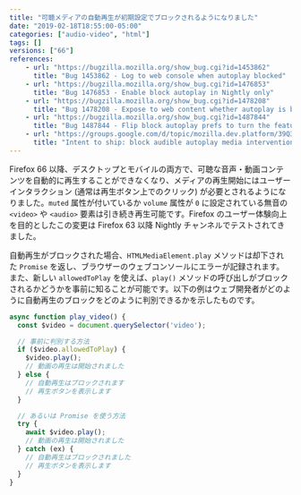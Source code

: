 ```yaml
---
title: "可聴メディアの自動再生が初期設定でブロックされるようになりました"
date: "2019-02-18T18:55:00-05:00"
categories: ["audio-video", "html"]
tags: []
versions: ["66"]
references:
    - url: "https://bugzilla.mozilla.org/show_bug.cgi?id=1453862"
      title: "Bug 1453862 - Log to web console when autoplay blocked"
    - url: "https://bugzilla.mozilla.org/show_bug.cgi?id=1476853"
      title: "Bug 1476853 - Enable block autoplay in Nightly only"
    - url: "https://bugzilla.mozilla.org/show_bug.cgi?id=1478208"
      title: "Bug 1478208 - Expose to web content whether autoplay is blocked"
    - url: "https://bugzilla.mozilla.org/show_bug.cgi?id=1487844"
      title: "Bug 1487844 - Flip block autoplay prefs to turn the feature on"
    - url: "https://groups.google.com/d/topic/mozilla.dev.platform/39Q3fW3zl1E/discussion"
      title: "Intent to ship: block audible autoplay media intervention"
---
```

Firefox 66 以降、デスクトップとモバイルの両方で、可聴な音声・動画コンテンツを自動的に再生することができなくなり、メディアの再生開始にはユーザーインタラクション (通常は再生ボタン上でのクリック) が必要とされるようになりました。`muted` 属性が付いているか `volume` 属性が `0` に設定されている無音の `<video>` や `<audio>` 要素は引き続き再生可能です。Firefox のユーザー体験向上を目的としたこの変更は Firefox 63 以降 Nightly チャンネルでテストされてきました。

自動再生がブロックされた場合、`HTMLMediaElement.play` メソッドは却下された `Promise` を返し、ブラウザーのウェブコンソールにエラーが記録されます。また、新しい `allowedToPlay` を使えば、`play()` メソッドの呼び出しがブロックされるかどうかを事前に知ることが可能です。以下の例はウェブ開発者がどのように自動再生のブロックをどのように判別できるかを示したものです。

```js
async function play_video() {
  const $video = document.querySelector('video');

  // 事前に判別する方法
  if ($video.allowedToPlay) {
    $video.play();
    // 動画の再生は開始されました
  } else {
    // 自動再生はブロックされます
    // 再生ボタンを表示します
  }

  // あるいは Promise を使う方法
  try {
    await $video.play();
    // 動画の再生は開始されました
  } catch (ex) {
    // 自動再生はブロックされました
    // 再生ボタンを表示します
  }
}
```
